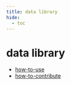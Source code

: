 ```yaml
---
title: data library
hide:
  - toc
---
```


# data library

- [how-to-use](/quickstart/data-library/how-to-use/)  
  <small></small>
- [how-to-contribute](/quickstart/data-library/how-to-contribute/)
  <small></small>
